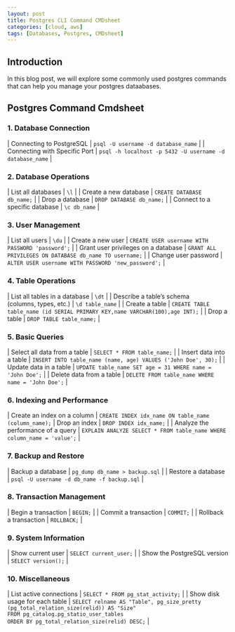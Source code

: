 ```yaml
---
layout: post
title: Postgres CLI Command CMDsheet
categories: [cloud, aws]
tags: [Databases, Postgres, CMDsheet]
---
```


## Introduction

In this blog post, we will explore some commonly used postgres commands that can help you manage your postgres dataabases.

## Postgres Command Cmdsheet

### 1. Database Connection

| Connecting to PostgreSQL | `psql -U username -d database_name` |
| Connecting with Specific Port | `psql -h localhost -p 5432 -U username -d database_name` |

### 2. Database Operations

| List all databases | `\l` |
| Create a new database | `CREATE DATABASE db_name;` |
| Drop a database | `DROP DATABASE db_name;` |
| Connect to a specific database | `\c db_name` |

### 3. User Management

| List all users | `\du` |
| Create a new user | `CREATE USER username WITH PASSWORD 'password';` |
| Grant user privileges on a database | `GRANT ALL PRIVILEGES ON DATABASE db_name TO username;` |
| Change user password | `ALTER USER username WITH PASSWORD 'new_password';` |

### 4. Table Operations

| List all tables in a database | `\dt` |
| Describe a table’s schema <br/> (columns, types, etc.) | `\d table_name` |
| Create a table | `CREATE TABLE table_name (id SERIAL PRIMARY KEY,name VARCHAR(100),age INT);` |
| Drop a table | `DROP TABLE table_name;` |

### 5. Basic Queries

| Select all data from a table | `SELECT * FROM table_name;` |
| Insert data into a table | `INSERT INTO table_name (name, age) VALUES ('John Doe', 30);` |
| Update data in a table | `UPDATE table_name SET age = 31 WHERE name = 'John Doe';` |
| Delete data from a table | `DELETE FROM table_name WHERE name = 'John Doe';` |

### 6. Indexing and Performance

| Create an index on a column | `CREATE INDEX idx_name ON table_name (column_name);`
| Drop an index | `DROP INDEX idx_name;` |
| Analyze the performance of a query | `EXPLAIN ANALYZE SELECT * FROM table_name WHERE column_name = 'value';` |

### 7. Backup and Restore

| Backup a database | `pg_dump db_name > backup.sql` |
| Restore a database | `psql -U username -d db_name -f backup.sql` |

### 8. Transaction Management

| Begin a transaction | `BEGIN;` |
| Commit a transaction | `COMMIT;` |
| Rollback a transaction | `ROLLBACK;` |

### 9. System Information

| Show current user | `SELECT current_user;` |
| Show the PostgreSQL version | `SELECT version();` |

### 10. Miscellaneous

| List active connections | `SELECT * FROM pg_stat_activity;` |
| Show disk usage for each table | `SELECT relname AS "Table", pg_size_pretty` <br/> `(pg_total_relation_size(relid)) AS "Size"` <br/> `FROM pg_catalog.pg_statio_user_tables` <br/> `ORDER BY pg_total_relation_size(relid) DESC;` |
